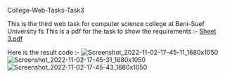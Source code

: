 College-Web-Tasks-Task3

This is the third web task for computer science college at Beni-Suef University
fs
This is a pdf for the task to show the requirements :- [Sheet 3.pdf](https://github.com/Osama-Gamal/College-Web-Tasks-Task3/files/9921963/Sheet.4.pdf)

Here is the result code :-
![Screenshot_2022-11-02-17-45-11_1680x1050](https://user-images.githubusercontent.com/97878002/199535857-ad7c7f7f-3ad1-487f-bdb7-cd4b23001f98.png)
![Screenshot_2022-11-02-17-45-31_1680x1050](https://user-images.githubusercontent.com/97878002/199535868-4e40951d-fa1f-42f6-938d-c9be76d7a2b1.png)
![Screenshot_2022-11-02-17-45-43_1680x1050](https://user-images.githubusercontent.com/97878002/199535880-a6830eb8-94ba-43a8-8fb3-99a65b7c94ef.png)
